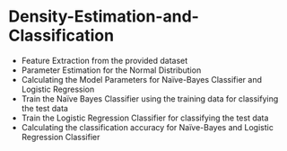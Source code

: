 # Density-Estimation-and-Classification
- Feature Extraction from the provided dataset 
- Parameter Estimation for the Normal Distribution 
- Calculating the Model Parameters for Naïve-Bayes Classifier and Logistic Regression 
- Train the Naïve Bayes Classifier using the training data for classifying the test data 
- Train the Logistic Regression Classifier for classifying the test data 
- Calculating the classification accuracy for Naïve-Bayes and Logistic Regression Classifier
